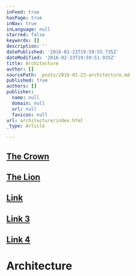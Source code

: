 ```yaml
---
inFeed: true
hasPage: true
inNav: true
inLanguage: null
starred: false
keywords: []
description: ''
datePublished: '2016-02-23T19:59:55.735Z'
dateModified: '2016-02-23T19:59:51.935Z'
title: Architecture
author: []
sourcePath: _posts/2016-02-23-architecture.md
published: true
authors: []
publisher:
  name: null
  domain: null
  url: null
  favicon: null
url: architecture/index.html
_type: Article

---
```

## [The Crown][0]

## [The Lion][1]

## [Link ][1]

## [Link 3][2]

## [Link 4][3]

# Architecture

[0]: https://thegrid.ai/praha/arch1/
[1]: https://thegrid.ai/praha/arch2/
[2]: https://thegrid.ai/praha/arch3/
[3]: https://thegrid.ai/praha/arch4/